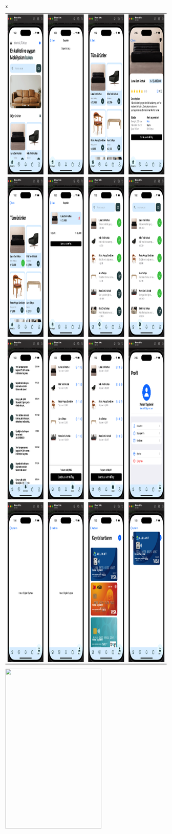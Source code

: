 <table>
  <tr>
<td><img src="https://github.com/kenantasdemir/eticaretappuiswift/blob/main/homepage.png" width="300" height="500"/></td>
<td><img src="https://github.com/kenantasdemir/eticaretappuiswift/blob/main/homepagecart.png" width="300" height="500"/></td>

<td><img src="https://github.com/kenantasdemir/eticaretappuiswift/blob/main/homepageproductlist.png" width="300" height="500"/></td>

<td><img src="https://github.com/kenantasdemir/eticaretappuiswift/blob/main/productdetail.png" width="300" height="500"/></td>

  </tr>



  <tr>
<td><img src="https://github.com/kenantasdemir/eticaretappuiswift/blob/main/homepageproductlistadd.png" width="300" height="500"/></td>
<td><img src="https://github.com/kenantasdemir/eticaretappuiswift/blob/main/homepagefilledcart.png" width="300" height="500"/></td>

<td><img src="https://github.com/kenantasdemir/eticaretappuiswift/blob/main/searchpage.png" width="300" height="500"/></td>

<td><img src="https://github.com/kenantasdemir/eticaretappuiswift/blob/main/searchpageitemadded.png" width="300" height="500"/></td>

  </tr>





  <tr>
<td><img src="https://github.com/kenantasdemir/eticaretappuiswift/blob/main/notfications.png" width="300" height="500"/></td>
<td><img src="https://github.com/kenantasdemir/eticaretappuiswift/blob/main/cart.png" width="300" height="500"/></td>

<td><img src="https://github.com/kenantasdemir/eticaretappuiswift/blob/main/cartitemincrease.png" width="300" height="500"/></td>

<td><img src="https://github.com/kenantasdemir/eticaretappuiswift/blob/main/profile.png" width="300" height="500"/></td>

  </tr>


  

  <tr>
<td><img src="https://github.com/kenantasdemir/eticaretappuiswift/blob/main/accountinfo.png" width="300" height="500"/></td>
<td><img src="https://github.com/kenantasdemir/eticaretappuiswift/blob/main/accountinfo.png" width="300" height="500"/></td>

<td><img src="https://github.com/kenantasdemir/eticaretappuiswift/blob/main/cardsexpanded.png" width="300" height="500"/></td>

<td><img src="https://github.com/kenantasdemir/eticaretappuiswift/blob/main/carddetail.png" width="300" height="500"/></td>

  </tr>



x










  
</table>













<img src="https://raw.githubusercontent.com/kenantasdemir/eticaretappuiswift/main/intro.gif" width="300" height="500" />
